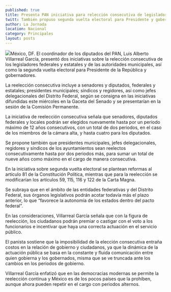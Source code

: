 ```yaml
---
published: true
title: Presenta PAN iniciativa para relección consecutiva de legisladores y alcaldes
twitt: También propuso segunda vuelta electoral para Presidente y gobernadores.
author: La Jornada
location: Nacional
category: Principales
layout: posts
---
```


![](http://i.imgur.com/bzX6Nrtm.jpg)México, DF. El coordinador de los diputados del PAN, Luis Alberto Villarreal García, presentó dos iniciativas sobre la relección consecutiva de los legisladores federales y estatales y de las autoridades municipales, así como la segunda vuelta electoral para Presidente de la República y gobernadores.

La reelección consecutiva incluye a senadores y diputados, federales y estatales; presidentes municipales; síndicos y regidores, así como jefes delegacionales del Distrito Federal, según se consigna en las iniciativas difundidas este miércoles en la Gaceta del Senado y se presentarían en la sesión de la Comisión Permanente.

La iniciativa de reelección consecutiva señala que senadores, diputados federales y locales podrán ser elegidos nuevamente hasta por un periodo máximo de 12 años consecutivos, con un total de dos periodos, en el caso de los miembros de la cámara alta, y hasta cuatro para los diputados.

Se propone también que presidentes municipales, jefes delegacionales, regidores y síndicos de los ayuntamientos sean reelectos consecutivamente hasta por dos periodos más, para sumar un total de nueve años como máximo en el cargo de manera consecutiva.

En la iniciativa sobre segunda vuelta electoral se plantean reformas al artículo 81 de la Constitución Política, mientras que para la reelección se modificarían los artículos 59, 115, 116 y 122 de la Carta Magna.

Se subraya que en el ámbito de las entidades federativas y del Distrito Federal, sus órganos legislativos podrán acotar todavía más el plazo anterior, lo que “favorece la autonomía de los estados dentro del pacto federal”.

En las consideraciones, Villarreal García señala que con la figura de reelección, los ciudadanos podrán premiar o castigar con el voto a los funcionarios e incentivar que haya una correcta actuación en el servicio público.

El panista sostiene que la imposibilidad de la elección consecutiva entraña costos en la relación de gobierno y ciudadanos, ya que la dinámica de la actuación pública se basa en la constante y fluida comunicación entre quien gobierna y los gobernados, misma que se ve truncada ante los cambios en los periodos de gobierno.

Villarreal García enfatizó que en las democracias modernas se permite la reelección continua y México es de los pocos países que la prohíben, aunque ahora pueden repetir en el cargo con periodos alternos.
